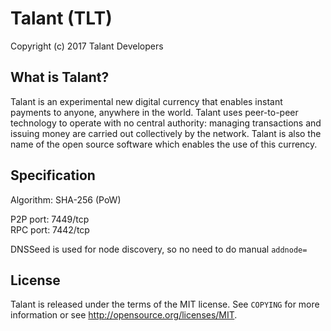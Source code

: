 Talant (TLT)
================================

Copyright (c) 2017 Talant Developers

What is Talant?
----------------

Talant is an experimental new digital currency that enables instant payments to
anyone, anywhere in the world. Talant uses peer-to-peer technology to operate
with no central authority: managing transactions and issuing money are carried
out collectively by the network. Talant is also the name of the open source
software which enables the use of this currency.

Specification
----------------

Algorithm: SHA-256 (PoW)

P2P port: 7449/tcp  
RPC port: 7442/tcp

DNSSeed is used for node discovery, so no need to do manual `addnode=`

License
-------

Talant is released under the terms of the MIT license. See `COPYING` for more
information or see http://opensource.org/licenses/MIT.

